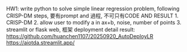 HW1: write python to solve simple linear regression problem, following CRISP-DM steps,
        要有prompt and 過程, 不可只有CODE AND RESULT
        1. CRISP-DM
        2. allow user to modify a in ax+b, noise, number of points 
        3. streamlit or flask web, 框架 deployment
detail result:
https://github.com/huanchen1107/20250920_AutoDeployLR
https://aiotda.streamlit.app/